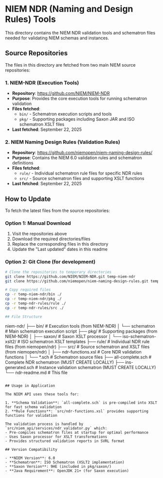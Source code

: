 # NIEM NDR (Naming and Design Rules) Tools

This directory contains the NIEM NDR validation tools and schematron files needed for validating NIEM schemas and instances.

## Source Repositories

The files in this directory are fetched from two main NIEM source repositories:

### 1. NIEM-NDR (Execution Tools)
- **Repository**: https://github.com/NIEM/NIEM-NDR
- **Purpose**: Provides the core execution tools for running schematron validation
- **Files fetched**:
  - `bin/` - Schematron execution scripts and tools
  - `pkg/` - Supporting packages including Saxon JAR and ISO schematron XSLT files
- **Last fetched**: September 22, 2025

### 2. NIEM Naming Design Rules (Validation Rules)
- **Repository**: https://github.com/niemopen/niem-naming-design-rules/
- **Purpose**: Contains the NIEM 6.0 validation rules and schematron definitions
- **Files fetched**:
  - `rule/` - Individual schematron rule files for specific NDR rules
  - `src/` - Source schematron files and supporting XSLT functions
- **Last fetched**: September 22, 2025

## How to Update

To fetch the latest files from the source repositories:

### Option 1: Manual Download
1. Visit the repositories above
2. Download the required directories/files
3. Replace the corresponding files in this directory
4. Update the "Last updated" dates in this readme

### Option 2: Git Clone (for development)
```bash
# Clone the repositories to temporary directories
git clone https://github.com/NIEM/NIEM-NDR.git temp-niem-ndr
git clone https://github.com/niemopen/niem-naming-design-rules.git temp-ndr-rules

# Copy required files
cp -r temp-niem-ndr/bin ./
cp -r temp-niem-ndr/pkg ./
cp -r temp-ndr-rules/rule ./
cp -r temp-ndr-rules/src ./

## File Structure

```
niem-ndr/
├── bin/                    # Execution tools (from NIEM-NDR)
│   └── schematron         # Main schematron execution script
├── pkg/                    # Supporting packages (from NIEM-NDR)
│   ├── saxon/             # Saxon XSLT processor
│   └── iso-schematron-xslt2/ # ISO schematron XSLT templates
├── rule/                   # Individual NDR rule files (from niemopen/ndr)
├── src/                    # Source schematron and XSLT files (from niemopen/ndr)
│   ├── ndr-functions.xsl  # Core NDR validation functions
│   └── *.sch             # Schematron source files
├── all-complete.sch        # Complete NDR schematron (MUST CREATE LOCALLY)
├── ins-generated.sch       # Instance validation schematron (MUST CREATE LOCALLY)
└── ndr-readme.md          # This file
```

## Usage in Application

The NIEM API uses these tools for:

1. **Schema Validation**: `all-complete.sch` is pre-compiled into XSLT for fast schema validation
2. **Rule Functions**: `src/ndr-functions.xsl` provides supporting functions for validation

The validation process is handled by `src/niem_api/services/ndr_validator.py` which:
- Pre-compiles schematron files at startup for optimal performance
- Uses Saxon processor for XSLT transformations
- Provides structured validation reports in SVRL format

## Version Compatibility

- **NIEM Version**: 6.0
- **Schematron**: ISO Schematron (XSLT2 implementation)
- **Saxon Version**: 9HE (included in pkg/saxon/)
- **Java Requirement**: OpenJDK 21+ (for Saxon execution)